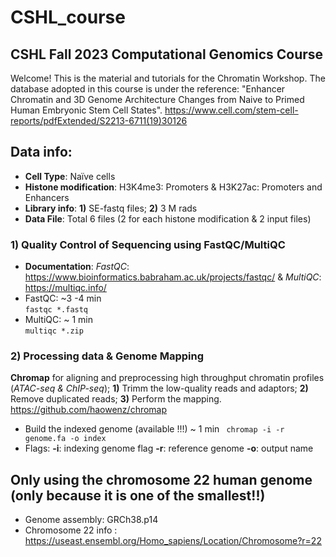# CSHL_course

## CSHL Fall 2023 Computational Genomics Course
Welcome! This is the material and tutorials for the Chromatin Workshop.
The database adopted in this course is under the reference: "Enhancer Chromatin and 3D Genome Architecture Changes from Naive to Primed Human Embryonic Stem Cell States".
https://www.cell.com/stem-cell-reports/pdfExtended/S2213-6711(19)30126

## Data info:
- **Cell Type**: Naïve cells
- **Histone modification**: H3K4me3: Promoters & H3K27ac: Promoters and Enhancers
- **Library info**: **1)** SE-fastq files; **2)** 3 M rads
- **Data File**: Total 6 files (2 for each histone modification & 2 input files)

### 1) Quality Control of Sequencing using FastQC/MultiQC
- **Documentation**: *FastQC*: https://www.bioinformatics.babraham.ac.uk/projects/fastqc/ & *MultiQC*: https://multiqc.info/
- FastQC: ~3 -4 min <br /> 
`fastqc *.fastq`
- MultiQC: ~ 1 min <br />
`multiqc *.zip`

### 2) Processing data & Genome Mapping
**Chromap** for aligning and preprocessing high throughput chromatin profiles (*ATAC-seq & ChIP-seq*); **1)** Trimm the low-quality reads and adaptors; **2)** Remove duplicated reads; **3)** Perform the mapping. https://github.com/haowenz/chromap

- Build the indexed genome (available !!!) ~ 1 min
` chromap -i -r genome.fa -o index`
- Flags:
**-i**: indexing genome flag 
**-r**: reference genome
**-o**: output name

## Only using the chromosome 22 human genome (only because it is one of the smallest!!)
- Genome assembly: GRCh38.p14 <br />
- Chromosome 22 info : https://useast.ensembl.org/Homo_sapiens/Location/Chromosome?r=22 <br /> 



  





